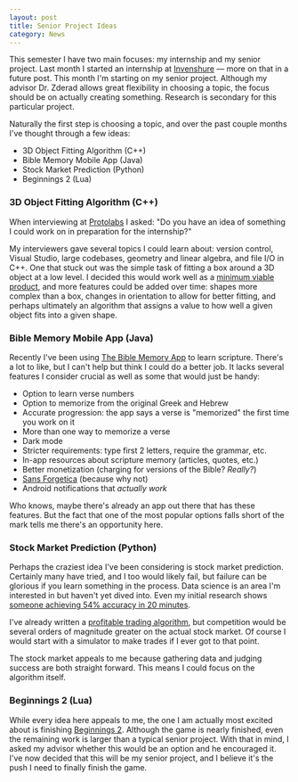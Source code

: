 ```yaml
---
layout: post
title: Senior Project Ideas
category: News
---
```


This semester I have two main focuses: my internship and my senior project. Last month I started an internship at [Invenshure](https://invenshure.com/) — more on that in a future post. This month I'm starting on my senior project. Although my advisor Dr. Zderad allows great flexibility in choosing a topic, the focus should be on actually creating something. Research is secondary for this particular project.

Naturally the first step is choosing a topic, and over the past couple months I've thought through a few ideas:

* 3D Object Fitting Algorithm (C++)
* Bible Memory Mobile App (Java)
* Stock Market Prediction (Python)
* Beginnings 2 (Lua)

<!--more-->

### 3D Object Fitting Algorithm (C++)

When interviewing at [Protolabs](https://www.protolabs.com/) I asked: "Do you have an idea of something I could work on in preparation for the internship?"

My interviewers gave several topics I could learn about: version control, Visual Studio, large codebases, geometry and linear algebra, and file I/O in C++. One that stuck out was the simple task of fitting a box around a 3D object at a low level. I decided this would work well as a [minimum viable product](https://en.wikipedia.org/wiki/Minimum_viable_product), and more features could be added over time: shapes more complex than a box, changes in orientation to allow for better fitting, and perhaps ultimately an algorithm that assigns a value to how well a given object fits into a given shape.

### Bible Memory Mobile App (Java)

Recently I've been using [The Bible Memory App](https://biblememory.com/) to learn scripture. There's a lot to like, but I can't help but think I could do a better job. It lacks several features I consider crucial as well as some that would just be handy:

* Option to learn verse numbers
* Option to memorize from the original Greek and Hebrew
* Accurate progression: the app says a verse is "memorized" the first time you work on it
* More than one way to memorize a verse
* Dark mode
* Stricter requirements: type first 2 letters, require the grammar, etc.
* In-app resources about scripture memory (articles, quotes, etc.)
* Better monetization (charging for versions of the Bible? *Really?*)
* [Sans Forgetica](https://sansforgetica.rmit/) (because why not)
* Android notifications that *actually work*

Who knows, maybe there's already an app out there that has these features. But the fact that one of the most popular options falls short of the mark tells me there's an opportunity here.

### Stock Market Prediction (Python)

Perhaps the craziest idea I've been considering is stock market prediction. Certainly many have tried, and I too would likely fail, but failure can be glorious if you learn something in the process. Data science is an area I'm interested in but haven't yet dived into. Even my initial research shows [someone achieving 54% accuracy in 20 minutes](https://hackernoon.com/i-spent-20-minutes-trying-to-predict-the-stock-market-with-ai-these-are-my-results-59d48c7a388a).

I've already written a [profitable trading algorithm](/projects/currency/), but competition would be several orders of magnitude greater on the actual stock market. Of course I would start with a simulator to make trades if I ever got to that point.

The stock market appeals to me because gathering data and judging success are both straight forward. This means I could focus on the algorithm itself.

### Beginnings 2 (Lua)

While every idea here appeals to me, the one I am actually most excited about is finishing [Beginnings 2](/projects/beginnings/). Although the game is nearly finished, even the remaining work is larger than a typical senior project. With that in mind, I asked my advisor whether this would be an option and he encouraged it. I've now decided that this will be my senior project, and I believe it's the push I need to finally finish the game.